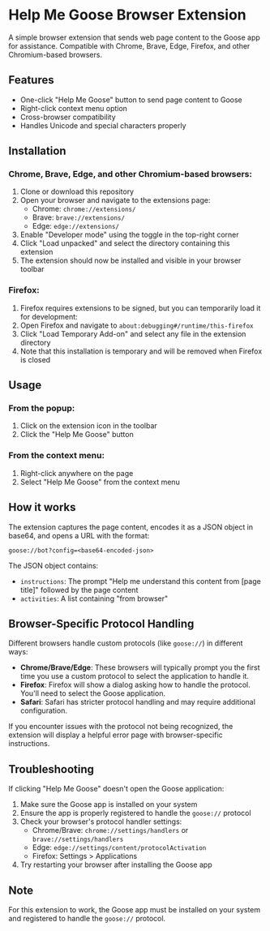 # Help Me Goose Browser Extension

A simple browser extension that sends web page content to the Goose app for assistance. Compatible with Chrome, Brave, Edge, Firefox, and other Chromium-based browsers.

## Features

- One-click "Help Me Goose" button to send page content to Goose
- Right-click context menu option
- Cross-browser compatibility
- Handles Unicode and special characters properly

## Installation

### Chrome, Brave, Edge, and other Chromium-based browsers:
1. Clone or download this repository
2. Open your browser and navigate to the extensions page:
   - Chrome: `chrome://extensions/`
   - Brave: `brave://extensions/`
   - Edge: `edge://extensions/`
3. Enable "Developer mode" using the toggle in the top-right corner
4. Click "Load unpacked" and select the directory containing this extension
5. The extension should now be installed and visible in your browser toolbar

### Firefox:
1. Firefox requires extensions to be signed, but you can temporarily load it for development:
2. Open Firefox and navigate to `about:debugging#/runtime/this-firefox`
3. Click "Load Temporary Add-on" and select any file in the extension directory
4. Note that this installation is temporary and will be removed when Firefox is closed

## Usage

### From the popup:
1. Click on the extension icon in the toolbar
2. Click the "Help Me Goose" button

### From the context menu:
1. Right-click anywhere on the page
2. Select "Help Me Goose" from the context menu

## How it works

The extension captures the page content, encodes it as a JSON object in base64, and opens a URL with the format:

```
goose://bot?config=<base64-encoded-json>
```

The JSON object contains:
- `instructions`: The prompt "Help me understand this content from [page title]" followed by the page content
- `activities`: A list containing "from browser"

## Browser-Specific Protocol Handling

Different browsers handle custom protocols (like `goose://`) in different ways:

- **Chrome/Brave/Edge**: These browsers will typically prompt you the first time you use a custom protocol to select the application to handle it.
- **Firefox**: Firefox will show a dialog asking how to handle the protocol. You'll need to select the Goose application.
- **Safari**: Safari has stricter protocol handling and may require additional configuration.

If you encounter issues with the protocol not being recognized, the extension will display a helpful error page with browser-specific instructions.

## Troubleshooting

If clicking "Help Me Goose" doesn't open the Goose application:

1. Make sure the Goose app is installed on your system
2. Ensure the app is properly registered to handle the `goose://` protocol
3. Check your browser's protocol handler settings:
   - Chrome/Brave: `chrome://settings/handlers` or `brave://settings/handlers`
   - Edge: `edge://settings/content/protocolActivation`
   - Firefox: Settings > Applications
4. Try restarting your browser after installing the Goose app

## Note

For this extension to work, the Goose app must be installed on your system and registered to handle the `goose://` protocol.